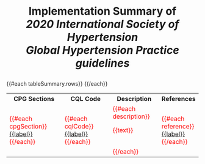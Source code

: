 # <p align=center> **Implementation Summary of** <br> _2020 International Society of Hypertension <br> Global Hypertension Practice guidelines_</p>

<style>
td{
    color:red;
},
th {
    text-align:left
}
</style>

<table class="annotation-display">
      <tr>
        <th>CPG Sections</th>
        <th>CQL Code</th>
        <th>Description</thalign=>
        <th>References</th>
      </tr>
      {{#each tableSummary.rows}}
      <tr>
        <td>
          {{#each cpgSection}}
          <a href={{url}} target="_blank"><u>{{label}}</u></a><br/>
          {{/each}}
        </td>
        <td width="25%">
          {{#each cqlCode}}
          <a href={{url}} target="_blank"><u>{{label}}</u></a><br/>
          {{/each}}
        </td>
        <td>
          {{#each description}}
          <p>{{text}}</p><br/>
          {{/each}}
        </td>
        <td width="15%">
          {{#each reference}}
          <a href={{url}} target="_blank"><u>{{label}}</u></a><br/>
          {{/each}}
        </td>
      </tr>
      {{/each}}
    </table>
